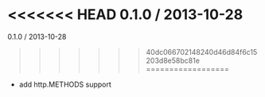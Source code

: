 
<<<<<<< HEAD
0.1.0 / 2013-10-28
=======
0.1.0 / 2013-10-28 
>>>>>>> 40dc066702148240d46d84f6c15203d8e58bc81e
==================

 * add http.METHODS support
